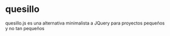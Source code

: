 # quesillo
quesillo.js es una alternativa minimalista a JQuery para proyectos pequeños y no tan pequeños
